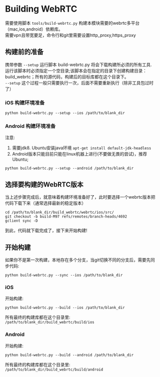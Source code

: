 # Building WebRTC

需要使用脚本 `tools/build-webrtc.py` 构建本模块需要的webrtc多平台（mac,ios,android）依赖库。  
需要vpn且带宽要足，命令行和git里需要设置http_proxy,https_proxy

## 构建前的准备

携带参数 `--setup` 运行脚本 build-webrtc.py 将会下载构建所必须的所有工具.  
运行该脚本时必须指定一个空目录;该脚本会在指定的目录下创建构建目录：build_webrtc；所有的源代码，构建后的目标库都在这个目录下。  
`--setup` 这个过程一般只需要执行一次，后面不需要重新执行（除非工具包过时了）  

### iOS 构建环境准备

```
python build-webrtc.py --setup --ios /path/to/blank_dir
```

### Android 构建环境准备

注意:   
1. 需要jdk8. Ubuntu安装java环境 `apt-get install default-jdk-headless`
2. Android版本只能目前只能在linux机器上进行(不要做无畏的尝试)，推荐Ubuntu;

```
python build-webrtc.py --setup --android /path/to/blank_dir
```

## 选择要构建的WebRTC版本
当上述步骤完成后，就意味着构建环境准备好了，此时要选择一个webrtc版本把代码下载下来（通常选择最新的稳定版本）

```
cd /path/to/blank_dir/build_webrtc/webrtc/ios/src/
git checkout -b build-M97 refs/remotes/branch-heads/4692
gclient sync -D
```
到此，代码就下载完成了，接下来开始构建!  

## 开始构建
如果你不是第一次构建，本地存在多个分支，当git切换不同的分支后，需要先同步代码:
```
python build-webrtc.py --sync --ios /path/to/blank_dir
```

### iOS
开始构建:

```
python build-webrtc.py --build --ios /path/to/blank_dir
```

所有最终的构建库都在这个目录里: `/path/to/blank_dir/build_webrtc/build/ios`

### Android
开始构建:

```
python build-webrtc.py --build --android /path/to/blank_dir
```
所有最终的构建库都在这个目录里: `/path/to/blank_dir/build_webrtc/build/android`
